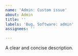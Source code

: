 ```yaml
---
name: 'Admin: Custom issue'
about: Admin
title: ''
labels: 'Bug, Software: admin'
assignees: ''

---
```


<!--
## before reporting certifies
1. Please speak English, this is the language everybody of us can speak and write
2. Please take a moment to search that an issue doesn't already exist here https://github.com/prest/prest/issues
3. Please give all relevant information below for bug reports, incomplete details will be handled as an invalid report

## Create specific issue
Admin - Bug Report: https://github.com/prest/prest/issues/new?template=admin_bug_report.md
Admin - Feature Request: https://github.com/prest/prest/issues/new?template=admin_feature_request.md
Admin - Custom: https://github.com/prest/prest/issues/new?template=admin_custom.md
-->

A clear and concise description.
